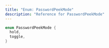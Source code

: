 ```yaml
---
title: "Enum: PasswordPeekMode"
description: "Reference for PasswordPeekMode"
---
```


```dart
enum PasswordPeekMode {
  hold,
  toggle,
}
```
